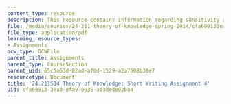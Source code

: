 ```yaml
---
content_type: resource
description: This resource contains information regarding sensitivity and safety.
file: /media/courses/24-211-theory-of-knowledge-spring-2014/cfa699133ea38fa90635ab3ded802b84_MIT24_211S11_Sensitivity.pdf
file_type: application/pdf
learning_resource_types:
- Assignments
ocw_type: OCWFile
parent_title: Assignments
parent_type: CourseSection
parent_uid: 65c5a63d-02ad-af0d-1529-a2a7608b36e7
resourcetype: Document
title: '24.211S14 Theory of Knowledge: Short Writing Assignment 4'
uid: cfa69913-3ea3-8fa9-0635-ab3ded802b84
---
```

